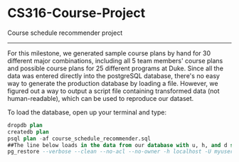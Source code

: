 # CS316-Course-Project
Course schedule recommender project

---
For this milestone, we generated sample course plans by hand for 30 different major combinations, including all 5 team members' course plans and possible course plans for 25 different programs at Duke. Since all the data was entered directly into the postgreSQL database, there's no easy way to generate the production database by loading a file. However, we figured out a way to output a script file containing transformed data (not human-readable), which can be used to reproduce our dataset.

To load the database, open up your terminal and type:
```sql
dropdb plan
createdb plan
psql plan -af course_schedule_recommender.sql
##The line below loads in the data from our database with u, h, and d set according to your local envirorment
pg_restore --verbose --clean --no-acl --no-owner -h localhost -U myuser -d mydb latest.dump
```
